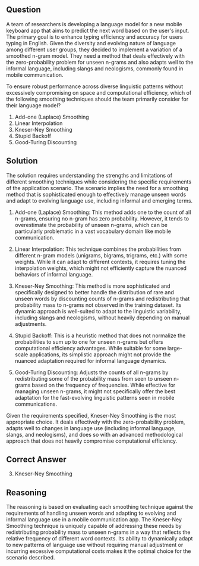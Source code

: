 ## Question

A team of researchers is developing a language model for a new mobile keyboard app that aims to predict the next word based on the user's input. The primary goal is to enhance typing efficiency and accuracy for users typing in English. Given the diversity and evolving nature of language among different user groups, they decided to implement a variation of a smoothed n-gram model. They need a method that deals effectively with the zero-probability problem for unseen n-grams and also adapts well to the informal language, including slangs and neologisms, commonly found in mobile communication. 

To ensure robust performance across diverse linguistic patterns without excessively compromising on space and computational efficiency, which of the following smoothing techniques should the team primarily consider for their language model?

1. Add-one (Laplace) Smoothing
2. Linear Interpolation
3. Kneser-Ney Smoothing
4. Stupid Backoff
5. Good-Turing Discounting

## Solution

The solution requires understanding the strengths and limitations of different smoothing techniques while considering the specific requirements of the application scenario. The scenario implies the need for a smoothing method that is sophisticated enough to effectively manage unseen words and adapt to evolving language use, including informal and emerging terms.

1. Add-one (Laplace) Smoothing: This method adds one to the count of all n-grams, ensuring no n-gram has zero probability. However, it tends to overestimate the probability of unseen n-grams, which can be particularly problematic in a vast vocabulary domain like mobile communication.

2. Linear Interpolation: This technique combines the probabilities from different n-gram models (unigrams, bigrams, trigrams, etc.) with some weights. While it can adapt to different contexts, it requires tuning the interpolation weights, which might not efficiently capture the nuanced behaviors of informal language.

3. Kneser-Ney Smoothing: This method is more sophisticated and specifically designed to better handle the distribution of rare and unseen words by discounting counts of n-grams and redistributing that probability mass to n-grams not observed in the training dataset. Its dynamic approach is well-suited to adapt to the linguistic variability, including slangs and neologisms, without heavily depending on manual adjustments.

4. Stupid Backoff: This is a heuristic method that does not normalize the probabilities to sum up to one for unseen n-grams but offers computational efficiency advantages. While suitable for some large-scale applications, its simplistic approach might not provide the nuanced adaptation required for informal language dynamics.

5. Good-Turing Discounting: Adjusts the counts of all n-grams by redistributing some of the probability mass from seen to unseen n-grams based on the frequency of frequencies. While effective for managing unseen n-grams, it might not specifically offer the best adaptation for the fast-evolving linguistic patterns seen in mobile communications.

Given the requirements specified, Kneser-Ney Smoothing is the most appropriate choice. It deals effectively with the zero-probability problem, adapts well to changes in language use (including informal language, slangs, and neologisms), and does so with an advanced methodological approach that does not heavily compromise computational efficiency.

## Correct Answer

3. Kneser-Ney Smoothing

## Reasoning

The reasoning is based on evaluating each smoothing technique against the requirements of handling unseen words and adapting to evolving and informal language use in a mobile communication app. The Kneser-Ney Smoothing technique is uniquely capable of addressing these needs by redistributing probability mass to unseen n-grams in a way that reflects the relative frequency of different word contexts. Its ability to dynamically adapt to new patterns of language use without requiring manual adjustment or incurring excessive computational costs makes it the optimal choice for the scenario described.
